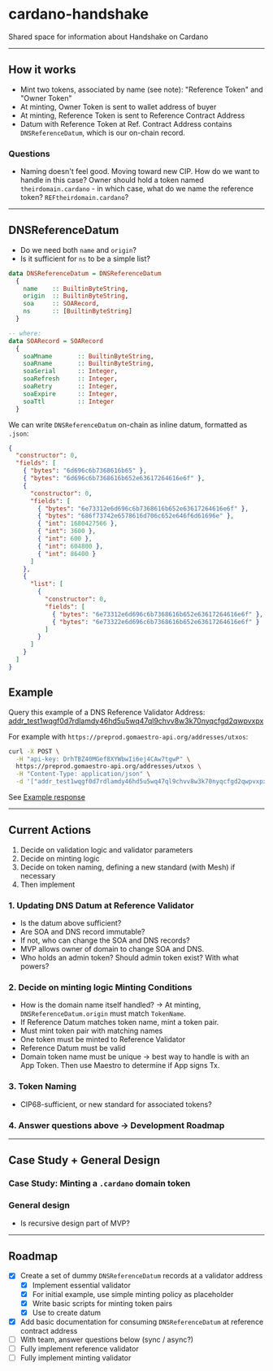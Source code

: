 # cardano-handshake
Shared space for information about Handshake on Cardano

---

## How it works
- Mint two tokens, associated by name (see note): "Reference Token" and "Owner Token"
- At minting, Owner Token is sent to wallet address of buyer
- At minting, Reference Token is sent to Reference Contract Address
- Datum with Reference Token at Ref. Contract Address contains `DNSReferenceDatum`, which is our on-chain record.

### Questions
- Naming doesn't feel good. Moving toward new CIP. How do we want to handle in this case? Owner should hold a token named `theirdomain.cardano` - in which case, what do we name the reference token? `REFtheirdomain.cardano`? 

---

## DNSReferenceDatum
- Do we need both `name` and `origin`?
- Is it sufficient for `ns` to be a simple list?
```haskell
data DNSReferenceDatum = DNSReferenceDatum
  { 
    name    :: BuiltinByteString,
    origin  :: BuiltinByteString,
    soa     :: SOARecord,
    ns      :: [BuiltinByteString]
  }

-- where:
data SOARecord = SOARecord 
  {
    soaMname       :: BuiltinByteString,
    soaRname       :: BuiltinByteString,
    soaSerial      :: Integer,
    soaRefresh     :: Integer,
    soaRetry       :: Integer,
    soaExpire      :: Integer,
    soaTtl         :: Integer
  }
```

We can write `DNSReferenceDatum` on-chain as inline datum, formatted as `.json`:
```json
{
  "constructor": 0,
  "fields": [
    { "bytes": "6d696c6b7368616b65" },
    { "bytes": "6d696c6b7368616b652e63617264616e6f" },
    {
      "constructor": 0,
      "fields": [
        { "bytes": "6e73312e6d696c6b7368616b652e63617264616e6f" },
        { "bytes": "686f73742e6578616d706c652e646f6d61696e" },
        { "int": 1680427566 },
        { "int": 3600 },
        { "int": 600 },
        { "int": 604800 },
        { "int": 86400 }
      ]
    },
    { 
      "list": [
        { 
          "constructor": 0, 
          "fields": [
            { "bytes": "6e73312e6d696c6b7368616b652e63617264616e6f" }, 
            { "bytes": "6e73322e6d696c6b7368616b652e63617264616e6f" }
          ] 
        }
      ]
    }
  ]
}
```

## Example
Query this example of a DNS Reference Validator Address: [addr_test1wqgf0d7rdlamdy46hd5u5wq47ql9chvv8w3k70nyqcfgd2qwpvxpx](https://preprod.cardanoscan.io/address/701097b7c36ffbb692babb69ca3815f03e5c5d8c3ba36f3e64061286a8)

For example with `https://preprod.gomaestro-api.org/addresses/utxos`:
```bash
curl -X POST \
  -H "api-key: DrhTBZ40MGef8XYWbwIi6ej4CAw7tgwP" \
  https://preprod.gomaestro-api.org/addresses/utxos \
  -H "Content-Type: application/json" \
  -d '["addr_test1wqgf0d7rdlamdy46hd5u5wq47ql9chvv8w3k70nyqcfgd2qwpvxpx"]'  
```

See [Example response](example.json)

---

## Current Actions
1. Decide on validation logic and validator parameters
2. Decide on minting logic
3. Decide on token naming, defining a new standard (with Mesh) if necessary
4. Then implement

### 1. Updating DNS Datum at Reference Validator
- Is the datum above sufficient?
- Are SOA and DNS record immutable?
- If not, who can change the SOA and DNS records?
- MVP allows owner of domain to change SOA and DNS.
- Who holds an admin token? Should admin token exist? With what powers?

### 2. Decide on minting logic Minting Conditions
- How is the domain name itself handled? -> At minting, `DNSReferenceDatum.origin` must match `TokenName`.
- If Reference Datum matches token name, mint a token pair. 
- Must mint token pair with matching names
- One token must be minted to Reference Validator
- Reference Datum must be valid
- Domain token name must be unique -> best way to handle is with an App Token. Then use Maestro to determine if App signs Tx.

### 3. Token Naming
- CIP68-sufficient, or new standard for associated tokens?

### 4. Answer questions above -> Development Roadmap

---

## Case Study + General Design
### Case Study: Minting a `.cardano` domain token

### General design
- Is recursive design part of MVP?

---

## Roadmap
- [x] Create a set of dummy `DNSReferenceDatum` records at a validator address
    - [x] Implement essential validator
    - [x] For initial example, use simple minting policy as placeholder
    - [x] Write basic scripts for minting token pairs
    - [x] Use to create datum
- [x] Add basic documentation for consuming `DNSReferenceDatum` at reference contract address
- [ ] With team, answer questions below (sync / async?)
- [ ] Fully implement reference validator
- [ ] Fully implement minting validator
